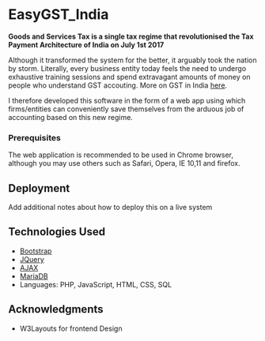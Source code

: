 # EasyGST_India

**Goods and Services Tax is a single tax regime that revolutionised the Tax Payment Architecture of India on July 1st 2017**

Although it transformed the system for the better, it arguably took the nation by storm. Literally, every business entity
today feels the need to undergo exhaustive training sessions and
spend extravagant amounts of money on people who understand GST accouting.
More on GST in India [here](http://www.gstindia.com/about/).

I therefore developed this software in the form of a web app using which firms/entities can conveniently save themselves
from the arduous job of accounting based on this new regime.


### Prerequisites

The web application is recommended to be used in Chrome browser, although you may use others such as Safari, Opera, IE 10,11 and firefox.

## Deployment

Add additional notes about how to deploy this on a live system

## Technologies Used

* [Bootstrap](getbootstrap.com/)
* [JQuery](https://jquery.com/)
* [AJAX](https://developer.mozilla.org/en-US/docs/AJAX/Getting_Started)
* [MariaDB](https://mariadb.org/about/)
* Languages: PHP, JavaScript, HTML, CSS, SQL

## Acknowledgments

* W3Layouts for frontend Design

